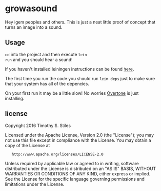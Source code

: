 # growasound

Hey igem peoples and others. This is just a neat little proof of concept that turns an image into a sound.


## Usage

<code>cd</code> into the project and then execute <code>lein run</code> and you
should hear a sound!

If you haven't installed leiningen instructions can be found [here](leiningen.org).

The first time you run the code you should run <code>lein deps</code> just to 
make sure that your system has all of the depencies.

On your first run it may be a little slow! No worries [Overtone](http://overtone.github.io/) is just installing.


## license
Copyright 2016 Timothy S. Stiles

   Licensed under the Apache License, Version 2.0 (the "License");
   you may not use this file except in compliance with the License.
   You may obtain a copy of the License at

       http://www.apache.org/licenses/LICENSE-2.0

   Unless required by applicable law or agreed to in writing, software
   distributed under the License is distributed on an "AS IS" BASIS,
   WITHOUT WARRANTIES OR CONDITIONS OF ANY KIND, either express or implied.
   See the License for the specific language governing permissions and
   limitations under the License.
